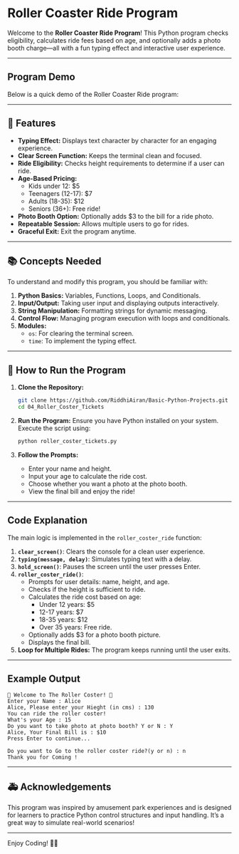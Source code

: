 # Roller Coaster Ride Program 

Welcome to the **Roller Coaster Ride Program**! This Python program checks eligibility, calculates ride fees based on age, and optionally adds a photo booth charge—all with a fun typing effect and interactive user experience.

---

## Program Demo

Below is a quick demo of the Roller Coaster Ride program:

---

## 🚀 Features

- **Typing Effect:** Displays text character by character for an engaging experience.
- **Clear Screen Function:** Keeps the terminal clean and focused.
- **Ride Eligibility:** Checks height requirements to determine if a user can ride.
- **Age-Based Pricing:**
   - Kids under 12: $5
   - Teenagers (12-17): $7
   - Adults (18-35): $12
   - Seniors (36+): Free ride!
- **Photo Booth Option:** Optionally adds $3 to the bill for a ride photo.
- **Repeatable Session:** Allows multiple users to go for rides.
- **Graceful Exit:** Exit the program anytime.

---

## 📚 Concepts Needed

To understand and modify this program, you should be familiar with:

1. **Python Basics:** Variables, Functions, Loops, and Conditionals.
2. **Input/Output:** Taking user input and displaying outputs interactively.
3. **String Manipulation:** Formatting strings for dynamic messaging.
4. **Control Flow:** Managing program execution with loops and conditionals.
5. **Modules:**
   - `os`: For clearing the terminal screen.
   - `time`: To implement the typing effect.

---

## 📄 How to Run the Program

1. **Clone the Repository:**
   ```bash
   git clone https://github.com/RiddhiAiran/Basic-Python-Projects.git
   cd 04_Roller_Coster_Tickets
   ```

2. **Run the Program:**
   Ensure you have Python installed on your system. Execute the script using:
   ```bash
   python roller_coster_tickets.py
   ```

3. **Follow the Prompts:**
   - Enter your name and height.
   - Input your age to calculate the ride cost.
   - Choose whether you want a photo at the photo booth.
   - View the final bill and enjoy the ride!

---

## Code Explanation

The main logic is implemented in the `roller_coster_ride` function:

1. **`clear_screen()`**: Clears the console for a clean user experience.
2. **`typing(message, delay)`**: Simulates typing text with a delay.
3. **`hold_screen()`**: Pauses the screen until the user presses Enter.
4. **`roller_coster_ride()`**:
   - Prompts for user details: name, height, and age.
   - Checks if the height is sufficient to ride.
   - Calculates the ride cost based on age:
     - Under 12 years: $5
     - 12-17 years: $7
     - 18-35 years: $12
     - Over 35 years: Free ride.
   - Optionally adds $3 for a photo booth picture.
   - Displays the final bill.
5. **Loop for Multiple Rides:** The program keeps running until the user exits.

---

## Example Output

```plaintext
🎡 Welcome to The Roller Coster! 🎢
Enter your Name : Alice
Alice, Please enter your Hieght (in cms) : 130
You can ride the roller coster!
What's your Age : 15
Do you want to take photo at photo booth? Y or N : Y
Alice, Your Final Bill is : $10
Press Enter to continue...

Do you want to Go to the roller coster ride?(y or n) : n
Thank you for Coming !
```

---

## 🚑 Acknowledgements

This program was inspired by amusement park experiences and is designed for learners to practice Python control structures and input handling. It’s a great way to simulate real-world scenarios!

---

Enjoy Coding! 🎡🎢
